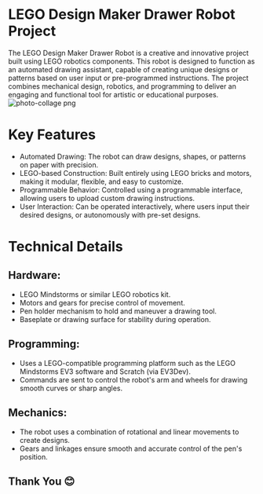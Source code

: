 # LEGO Design Maker Drawer Robot Project

The LEGO Design Maker Drawer Robot is a creative and innovative project built using LEGO robotics components. This robot is designed to function as an automated drawing assistant, capable of creating unique designs or patterns based on user input or pre-programmed instructions. The project combines mechanical design, robotics, and programming to deliver an engaging and functional tool for artistic or educational purposes.
![photo-collage png](https://github.com/user-attachments/assets/731a9db2-f9db-423b-9d26-7fec8bafa5bc)

# Key Features
- Automated Drawing: The robot can draw designs, shapes, or patterns on paper with precision.
- LEGO-based Construction: Built entirely using LEGO bricks and motors, making it modular, flexible, and easy to customize.
- Programmable Behavior: Controlled using a programmable interface, allowing users to upload custom drawing instructions.
- User Interaction: Can be operated interactively, where users input their desired designs, or autonomously with pre-set designs.

# Technical Details
## Hardware:
- LEGO Mindstorms or similar LEGO robotics kit.
- Motors and gears for precise control of movement.
- Pen holder mechanism to hold and maneuver a drawing tool.
- Baseplate or drawing surface for stability during operation.
## Programming:
- Uses a LEGO-compatible programming platform such as the LEGO Mindstorms EV3 software and  Scratch (via EV3Dev).
- Commands are sent to control the robot's arm and wheels for drawing smooth curves or sharp angles.
## Mechanics:
- The robot uses a combination of rotational and linear movements to create designs.
- Gears and linkages ensure smooth and accurate control of the pen's position.
## Thank You 😊
